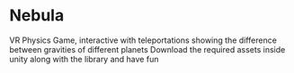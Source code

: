 # Nebula
VR Physics Game, interactive with teleportations
showing the difference between gravities of different planets
Download the required assets inside unity along with the library and have fun

